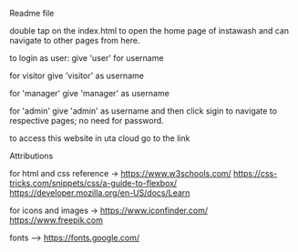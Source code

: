 Readme file

double tap on the index.html to open the home page of instawash and can navigate to other pages from here.

to login as user: give 'user' for username

for visitor give 'visitor' as username

for 'manager' give 'manager' as username

for 'admin' give 'admin' as username and then click sigin to navigate to respective pages;
no need for password.

to access this website in uta cloud go to the link





Attributions

for html and css reference -> 
https://www.w3schools.com/
https://css-tricks.com/snippets/css/a-guide-to-flexbox/
https://developer.mozilla.org/en-US/docs/Learn


for icons and images ->
https://www.iconfinder.com/
https://www.freepik.com

fonts -->
https://fonts.google.com/

